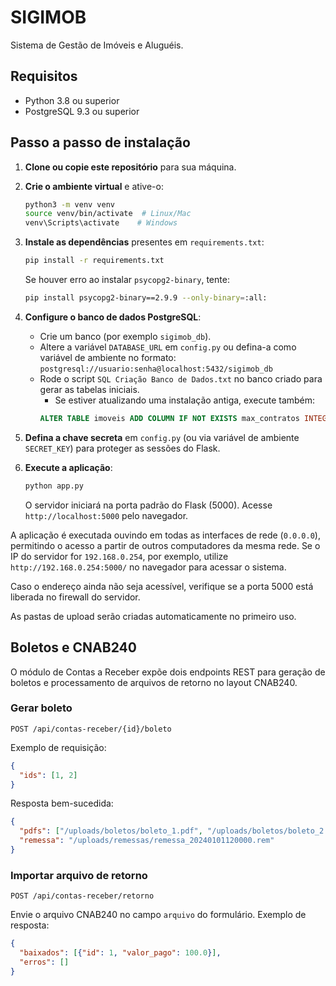 # SIGIMOB

Sistema de Gestão de Imóveis e Aluguéis.

## Requisitos

- Python 3.8 ou superior
- PostgreSQL 9.3 ou superior

## Passo a passo de instalação

1. **Clone ou copie este repositório** para sua máquina.

2. **Crie o ambiente virtual** e ative-o:
   ```bash
   python3 -m venv venv
   source venv/bin/activate  # Linux/Mac
   venv\Scripts\activate    # Windows
   ```

3. **Instale as dependências** presentes em `requirements.txt`:
   ```bash
   pip install -r requirements.txt
   ```
   Se houver erro ao instalar `psycopg2-binary`, tente:
   ```bash
   pip install psycopg2-binary==2.9.9 --only-binary=:all:
   ```

4. **Configure o banco de dados PostgreSQL**:
   - Crie um banco (por exemplo `sigimob_db`).
   - Altere a variável `DATABASE_URL` em `config.py` ou defina-a como variável
     de ambiente no formato:
     `postgresql://usuario:senha@localhost:5432/sigimob_db`
   - Rode o script `SQL Criação Banco de Dados.txt` no banco criado para
     gerar as tabelas iniciais.
     - Se estiver atualizando uma instalação antiga, execute também:
     ```sql
     ALTER TABLE imoveis ADD COLUMN IF NOT EXISTS max_contratos INTEGER DEFAULT 1;
     ```

5. **Defina a chave secreta** em `config.py` (ou via variável de ambiente
   `SECRET_KEY`) para proteger as sessões do Flask.

6. **Execute a aplicação**:
   ```bash
   python app.py
   ```
   O servidor iniciará na porta padrão do Flask (5000). Acesse
   `http://localhost:5000` pelo navegador.

A aplicação é executada ouvindo em todas as interfaces de rede
   (`0.0.0.0`), permitindo o acesso a partir de outros computadores da
   mesma rede. Se o IP do servidor for `192.168.0.254`, por exemplo,
   utilize `http://192.168.0.254:5000/` no navegador para acessar o
   sistema.

   Caso o endereço ainda não seja acessível, verifique se a porta 5000
   está liberada no firewall do servidor.

As pastas de upload serão criadas automaticamente no primeiro uso.

## Boletos e CNAB240

O módulo de Contas a Receber expõe dois endpoints REST para geração de
boletos e processamento de arquivos de retorno no layout CNAB240.

### Gerar boleto

`POST /api/contas-receber/{id}/boleto`

Exemplo de requisição:

```json
{
  "ids": [1, 2]
}
```

Resposta bem-sucedida:

```json
{
  "pdfs": ["/uploads/boletos/boleto_1.pdf", "/uploads/boletos/boleto_2.pdf"],
  "remessa": "/uploads/remessas/remessa_20240101120000.rem"
}
```

### Importar arquivo de retorno

`POST /api/contas-receber/retorno`

Envie o arquivo CNAB240 no campo `arquivo` do formulário. Exemplo de
resposta:

```json
{
  "baixados": [{"id": 1, "valor_pago": 100.0}],
  "erros": []
}
```